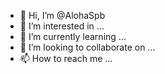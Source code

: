 - 👋 Hi, I’m @AlohaSpb
- 👀 I’m interested in ...
- 🌱 I’m currently learning ...
- 💞️ I’m looking to collaborate on ...
- 📫 How to reach me ...

<!---
AlohaSpb/AlohaSpb is a ✨ special ✨ repository because its `README.md` (this file) appears on your GitHub profile.
You can click the Preview link to take a look at your changes.
--->
